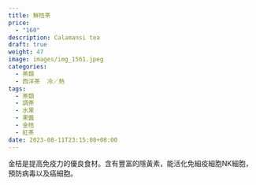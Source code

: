 ```yaml
---
title: 鮮桔茶
price:
  - "160"
description: Calamansi tea
draft: true
weight: 47
image: images/img_1561.jpeg
categories:
  - 茶類
  - 西洋茶  冷／熱
tags:
  - 茶類
  - 調茶
  - 水果
  - 果醬
  - 金桔
  - 紅茶
date: 2023-08-11T23:15:08+08:00
---
```

 金桔是提高免疫力的優良食材。含有豐富的隱黃素，能活化免細疫細胞NK細胞，預防病毒以及癌細胞。